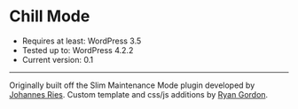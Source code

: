 # Chill Mode
- Requires at least: WordPress 3.5
- Tested up to: WordPress 4.2.2
- Current version: 0.1

---
Originally built off the Slim Maintenance Mode plugin developed by [Johannes Ries](https://github.com/wpdocde/slim-maintenance-mode).
Custom template and css/js additions by [Ryan Gordon](http://supryan.com).